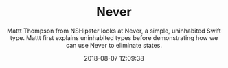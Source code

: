---
title: "Never"
subtitle: "Mattt Thompson from NSHipster looks at Never, a simple, uninhabited Swift type. Mattt first explains uninhabited types before demonstrating how we can use Never to eliminate states."
tags: ["never"]
link: "https://nshipster.com/never/"
date: "2018-08-07 12:09:38"
---